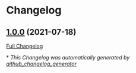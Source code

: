 # Changelog

## [1.0.0](https://github.com/codenamephp/chef.cookbook.jetbrainsToolbox/tree/1.0.0) (2021-07-18)

[Full Changelog](https://github.com/codenamephp/chef.cookbook.jetbrainsToolbox/compare/17ee774c2fc67e07f5af4e937cd0acbcf783240b...1.0.0)



\* *This Changelog was automatically generated by [github_changelog_generator](https://github.com/github-changelog-generator/github-changelog-generator)*
